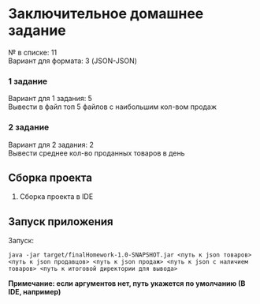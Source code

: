 # Заключительное домашнее задание

№ в списке: 11  
Вариант для формата: 3 (JSON-JSON)
### 1 задание
Вариант для 1 задания: 5  
Вывести в файл топ 5 файлов с наибольшим кол-вом продаж
### 2 задание
Вариант для 2 задания: 2  
Вывести среднее кол-во проданных товаров в день

## Сборка проекта

1. Сборка проекта в IDE

## Запуск приложения

Запуск:

```
java -jar target/finalHomework-1.0-SNAPSHOT.jar <путь к json товаров> <путь к json продавцов> <путь к json продаж> <путь к json с наличием товаров> <путь к итоговой директории для вывода>
```

__Примечание: если аргументов нет, путь укажется по умолчанию (В IDE, например)__